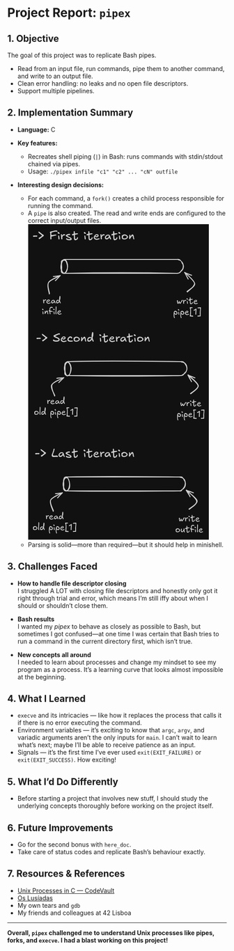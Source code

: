# Project Report: `pipex`

## 1. Objective

The goal of this project was to replicate Bash pipes.

- Read from an input file, run commands, pipe them to another command, and write to an output file.
- Clean error handling: no leaks and no open file descriptors.
- Support multiple pipelines.

## 2. Implementation Summary

- **Language:** C
- **Key features:**
  - Recreates shell piping (`|`) in Bash: runs commands with stdin/stdout chained via pipes.
  - Usage: `./pipex infile "c1" "c2" ... "cN" outfile`

- **Interesting design decisions:**
  - For each command, a `fork()` creates a child process responsible for running the command.
  - A `pipe` is also created. The read and write ends are configured to the correct input/output files.
  ![Pipeline](./img/diagram.png)
  - Parsing is solid—more than required—but it should help in minishell.

## 3. Challenges Faced

- **How to handle file descriptor closing**  
  I struggled A LOT with closing file descriptors and honestly only got it right through trial and error, which means I’m still iffy about when I should or shouldn’t close them.

- **Bash results**  
  I wanted my *pipex* to behave as closely as possible to Bash, but sometimes I got confused—at one time I was certain that Bash tries to run a command in the current directory first, which isn’t true.

- **New concepts all around**  
  I needed to learn about processes and change my mindset to see my program as a process. It’s a learning curve that looks almost impossible at the beginning.

## 4. What I Learned

- `execve` and its intricacies — like how it replaces the process that calls it if there is no error executing the command.  
- Environment variables — it’s exciting to know that `argc`, `argv`, and variadic arguments aren’t the only inputs for `main`. I can’t wait to learn what’s next; maybe I’ll be able to receive patience as an input.  
- Signals — it’s the first time I’ve ever used `exit(EXIT_FAILURE)` or `exit(EXIT_SUCCESS)`. How exciting!

## 5. What I’d Do Differently

- Before starting a project that involves new stuff, I should study the underlying concepts thoroughly before working on the project itself.

## 6. Future Improvements

- Go for the second bonus with `here_doc`.
- Take care of status codes and replicate Bash’s behaviour exactly.

## 7. Resources & References

- [Unix Processes in C — CodeVault](https://www.youtube.com/watch?v=cex9XrZCU14&list=PLfqABt5AS4FkW5mOn2Tn9ZZLLDwA3kZUY)  
- [Os Lusíadas](https://oslusiadas.org/)  
- My own tears and `gdb`  
- My friends and colleagues at 42 Lisboa

---

**Overall, `pipex` challenged me to understand Unix processes like pipes, forks, and `execve`. I had a blast working on this project!**

